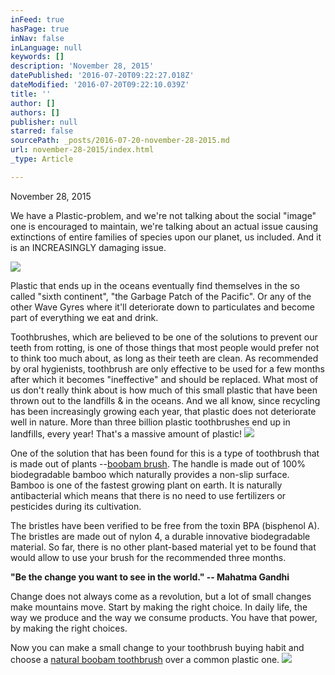 ```yaml
---
inFeed: true
hasPage: true
inNav: false
inLanguage: null
keywords: []
description: 'November 28, 2015'
datePublished: '2016-07-20T09:22:27.018Z'
dateModified: '2016-07-20T09:22:10.039Z'
title: ''
author: []
authors: []
publisher: null
starred: false
sourcePath: _posts/2016-07-20-november-28-2015.md
url: november-28-2015/index.html
_type: Article

---
```

November 28, 2015

We have a Plastic-problem, and we're not talking about the social "image" one is encouraged to maintain, we're talking about an actual issue causing extinctions of entire families of species upon our planet, us included. And it is an INCREASINGLY damaging issue.

![](https://the-grid-user-content.s3-us-west-2.amazonaws.com/dc05ce9f-6555-458a-b335-e07062f5dbd7.jpg)

Plastic that ends up in the oceans eventually find themselves in the so called "sixth continent", "the Garbage Patch of the Pacific". Or any of the other Wave Gyres where it'll deteriorate down to particulates and become part of everything we eat and drink.

Toothbrushes, which are believed to be one of the solutions to prevent our teeth from rotting, is one of those things that most people would prefer not to think too much about, as long as their teeth are clean. As recommended by oral hygienists, toothbrush are only effective to be used for a few months after which it becomes "ineffective" and should be replaced. What most of us don't really think about is how much of this small plastic that have been thrown out to the landfills & in the oceans. And we all know, since recycling has been increasingly growing each year, that plastic does not deteriorate well in nature. More than three billion plastic toothbrushes end up in landfills, every year! That's a massive amount of plastic!
![](https://the-grid-user-content.s3-us-west-2.amazonaws.com/297a30d7-b307-489d-87d0-a0b5f3a88863.jpg)

One of the solution that has been found for this is a type of toothbrush that is made out of plants --[boobam brush][0]. The handle is made out of 100% biodegradable bamboo which naturally provides a non-slip surface. Bamboo is one of the fastest growing plant on earth. It is naturally antibacterial which means that there is no need to use fertilizers or pesticides during its cultivation.

The bristles have been verified to be free from the toxin BPA (bisphenol A). The bristles are made out of nylon 4, a durable innovative biodegradable material. So far, there is no other plant-based material yet to be found that would allow to use your brush for the recommended three months.

**"Be the change you want to see in the world." -- Mahatma Gandhi**

Change does not always come as a revolution, but a lot of small changes make mountains move. Start by making the right choice. In daily life, the way we produce and the way we consume products. You have that power, by making the right choices.

Now you can make a small change to your toothbrush buying habit and choose a [natural boobam toothbrush][1] over a common plastic one.
![](https://the-grid-user-content.s3-us-west-2.amazonaws.com/ddb7ceef-5cc5-4e64-aef8-5dfe261451eb.jpg)

[0]: http://www.boobambrush.com/ "boobam toothbrush"
[1]: http://www.boobambrush.com/products/boobam-natural-toothbrush "boobam natural toothbrush"